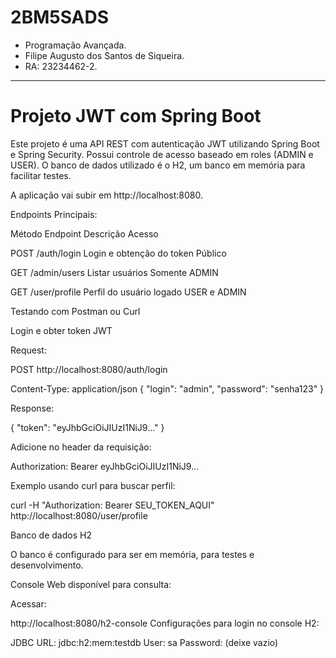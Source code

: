 # 2BM5SADS

- Programação Avançada.
- Filipe Augusto dos Santos de Siqueira.
- RA: 23234462-2.

--------------------
# Projeto JWT com Spring Boot
Este projeto é uma API REST com autenticação JWT utilizando Spring Boot e Spring Security. Possui controle de acesso baseado em roles (ADMIN e USER). O banco de dados utilizado é o H2, um banco em memória para facilitar testes.

A aplicação vai subir em http://localhost:8080.

Endpoints Principais:  

Método	Endpoint	Descrição	Acesso

POST	/auth/login	Login e obtenção do token	Público

GET	/admin/users	Listar usuários	Somente ADMIN

GET	/user/profile	Perfil do usuário logado	USER e ADMIN

Testando com Postman ou Curl

Login e obter token JWT

Request:

POST http://localhost:8080/auth/login

Content-Type: application/json
{
  "login": "admin",
  "password": "senha123"
}


Response:

{
  "token": "eyJhbGciOiJIUzI1NiJ9..."
}

Adicione no header da requisição:

Authorization: Bearer eyJhbGciOiJIUzI1NiJ9...

Exemplo usando curl para buscar perfil:

curl -H "Authorization: Bearer SEU_TOKEN_AQUI" http://localhost:8080/user/profile

Banco de dados H2

O banco é configurado para ser em memória, para testes e desenvolvimento.

Console Web disponível para consulta:

Acessar:

http://localhost:8080/h2-console
Configurações para login no console H2:

JDBC URL: jdbc:h2:mem:testdb
User: sa
Password: (deixe vazio)


